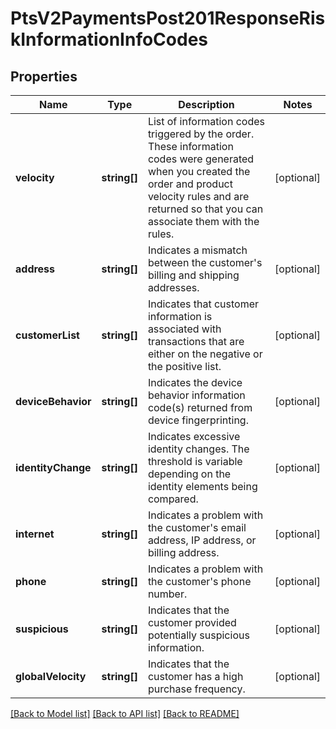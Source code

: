 # PtsV2PaymentsPost201ResponseRiskInformationInfoCodes

## Properties
Name | Type | Description | Notes
------------ | ------------- | ------------- | -------------
**velocity** | **string[]** | List of information codes triggered by the order. These information codes were generated when you created the order and product velocity rules and are returned so that you can associate them with the rules. | [optional] 
**address** | **string[]** | Indicates a mismatch between the customer&#39;s billing and shipping addresses. | [optional] 
**customerList** | **string[]** | Indicates that customer information is associated with transactions that are either on the negative or the positive list. | [optional] 
**deviceBehavior** | **string[]** | Indicates the device behavior information code(s) returned from device fingerprinting. | [optional] 
**identityChange** | **string[]** | Indicates excessive identity changes. The threshold is variable depending on the identity elements being compared. | [optional] 
**internet** | **string[]** | Indicates a problem with the customer&#39;s email address, IP address, or billing address. | [optional] 
**phone** | **string[]** | Indicates a problem with the customer&#39;s phone number. | [optional] 
**suspicious** | **string[]** | Indicates that the customer provided potentially suspicious information. | [optional] 
**globalVelocity** | **string[]** | Indicates that the customer has a high purchase frequency. | [optional] 

[[Back to Model list]](../README.md#documentation-for-models) [[Back to API list]](../README.md#documentation-for-api-endpoints) [[Back to README]](../README.md)


